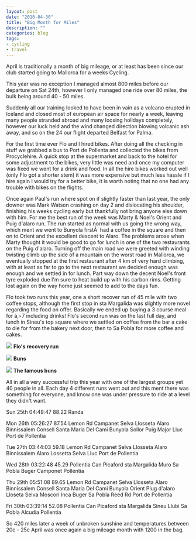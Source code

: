 ```yaml
---
layout: post
date: "2010-04-30"
title: "Big Month for Miles"
description: ""
categories: blog  
tags:
- cycling
- travel
---
```


April is traditionally a month of big mileage, or at least has been since our club started going to Mallorca for a weeks Cycling.

This year was no exception I managed almost 800 miles before our departure on Sat 24th, however I only managed one ride over 80 miles, the bulk being around 40 - 50 miles.

Suddenly all our training looked to have been in vain as a volcano erupted in Iceland and closed most of european air space for nearly a week, leaving many people stranded abroad and many loosing holidays completely, however our luck held and the wind changed direction blowing volcanic ash away, and so on the 24 our flight departed Belfast for Palma.



For the first time ever Flo and I hired bikes. After doing all the checking in stuff we grabbed a bus to Port de Pollenta and collected the bikes from Procyclehire. A quick stop at the supermarket and back to the hotel for some adjustment to the bikes, very little was need and once my computer was fixed we went for a drink and food. In all the hire bikes worked out well (only Flo got a shorter stem) it was more expensive but much less hassle if I hire again I would try for a better bike, it is worth noting that no one had any trouble with bikes on the flights.

Once again Paul's run where spot on if slightly faster than last year, the only downer was Mark Watson crashing on day 2 and dislocating his shoulder, finishing his weeks cycling early but thankfully not bring anyone else down with him. For me the best run of the week was Marty & Noel's Orient and Puig d'alaro run. The run started as normal with us going the wrong way, which ment we went to Bunyola firstÂ  had a coffee in the square and then on to Orient and the excellent descent to Alaro. The problems arose when Marty thought it would be good to go for lunch in one of the two restaurants on the Puig d'alaro. Turning off the main road we were greeted with winding twisting climb up the side of a mountain on the worst road in Mallorca, we eventually stopped at the first restaurant after 4 km of very hard climbing, with at least as far to go to the next restaurant we decided enough was enough and we settled in for lunch. Part way down the decent Noel's front tyre exploded due I'm sure to heat build up with his carbon rims. Getting lost again on the way home just seemed to add to the days fun.

Flo took two runs this year, one a short recover run of 45 mile with two coffee stops, although the first stop in sta Margalida was slightly more novel regarding the food on offer. Basically we ended up buying a 3 course meal for â‚¬7 including drinks! Flo's second run was on the last full day, and lunch in Sineu's top square where we settled on coffee from the bar a cake to die for from the bakery next door, then to Sa Pobla for more coffee and cakes.

![](/images/2010/flo-leader.jpg)
**Flo's recovery run**


![](/images/2010/buns.jpg)
**Buns**

![](/images/2010/buns-2.jpg)
**The famous buns**

All in all a very successful trip this year with one of the largest groups yet 40 people in all. Each day 4 different runs went out and this ment there was something for everyone, and know one was under pressure to ride at a level they didn't want.

Sun 25th 04:49:47 88.22 Randa

Mon  26th 05:26:27 87.54 Lemon Rd Campanet  Selva Llosseta Alaro Binnissalem Consell Santa Maria Del Cami Bunyola  Sollor Puig Major Lluc Port de Pollentia

Tue 27th 03:44:03 59.18 Lemon Rd Campanet Selva  Llosseta Alaro Binnissalem Alaro Lossetta Selva Liuc Port de Pollentia

Wed  28th 03:22:48 45.29 Pollentia Can  Picaford sta Margalida Muro Sa Pobla Buger Camponet Pollentia

Thu  29th 05:51:08 89.65 Lemon Rd Campanet  Selva Llosseta Alaro Binnissalem Consell Santa Maria Del Cami Bunyola  Orient Plug d'alaro Lloseta Selva Moscori Inca Buger Sa Pobla Reed Rd  Port de Pollentia

Fri 30th 03:39:14 52.08 Pollentia  Can Picaford sta Margalida Sineu Llubi Sa Pobla Alcudia Pollentia

So 420 miles later a week of unbroken sunshine and temperatures between 20c - 25c April was once again a big mileage month with 1200 in the bag.


